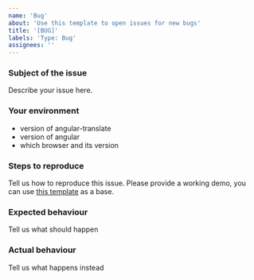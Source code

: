 ```yaml
---
name: 'Bug'
about: 'Use this template to open issues for new bugs'
title: '[BUG]'
labels: 'Type: Bug'
assignees: ''
---
```



### Subject of the issue
Describe your issue here.

### Your environment
* version of angular-translate
* version of angular
* which browser and its version

### Steps to reproduce
Tell us how to reproduce this issue. Please provide a working demo, you can use [this template](https://plnkr.co/edit/XorWgI?p=preview) as a base.

### Expected behaviour
Tell us what should happen

### Actual behaviour
Tell us what happens instead
